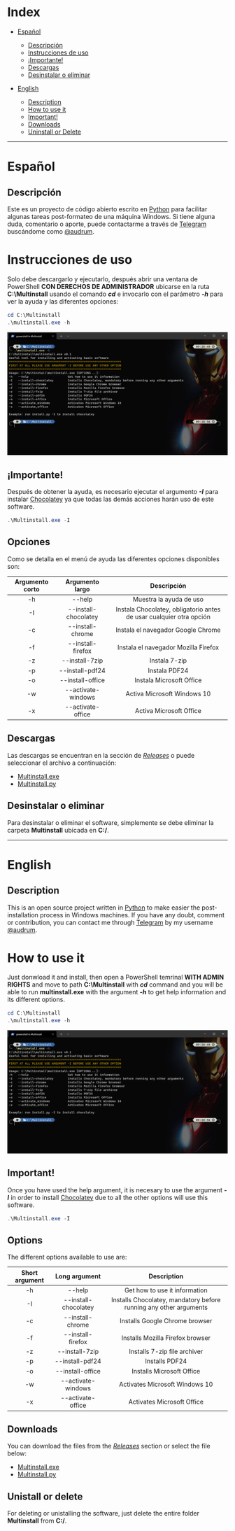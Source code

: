 # Index
* [Español](https://github.com/Audrum/multinstall#espa%C3%B1ol)
    * [Descripción](https://github.com/Audrum/multinstall#descripci%C3%B3n)
    * [Instrucciones de uso](https://github.com/Audrum/multinstall#instrucciones-de-uso)
    * [¡Importante!](https://github.com/Audrum/multinstall#importante)
    * [Descargas](https://github.com/Audrum/multinstall#descargas)
    * [Desinstalar o eliminar](https://github.com/Audrum/multinstall#desinstalar-o-eliminar)

* [English](https://github.com/Audrum/multinstall#english)
    * [Description](https://github.com/Audrum/multinstall#description)
    * [How to use it](https://github.com/Audrum/multinstall#how-to-use-it)
    * [Important!](https://github.com/Audrum/multinstall#important)
    * [Downloads](https://github.com/Audrum/multinstall#downloads)
    * [Uninstall or Delete](https://github.com/Audrum/multinstall#unistall-or-delete)

---

# Español

## Descripción

Este es un proyecto de código abierto escrito en [Python](https://www.python.org) para facilitar algunas tareas post-formateo de una máquina Windows. Si tiene alguna duda, comentario o aporte, puede contactarme a través de [Telegram](https://telegram.org) buscándome como [@audrum](https://t.me/audrum).


# Instrucciones de uso

Solo debe descargarlo y ejecutarlo, después abrir una ventana de PowerShell **CON DERECHOS DE ADMINISTRADOR** ubicarse en la ruta **C:\Multinstall** usando el comando _**cd**_ e invocarlo con el parámetro _**-h**_ para ver la ayuda y las diferentes opciones:

```PowerShell
cd C:\Multinstall
.\multinstall.exe -h
```

![Multinstall Options](assets/WindowsTerminal_m32EBURsA0.png)

## ¡Importante!

Después de obtener la ayuda, es necesario ejecutar el argumento _**-I**_ para instalar [Chocolatey](https://chocolatey.org/) ya que todas las demás acciones harán uso de este software.

```PowerShell
.\Multinstall.exe -I
```

## Opciones

Como se detalla en el menú de ayuda las diferentes opciones disponibles son:

| Argumento corto | Argumento largo | Descripción |
|:---------------:|:---------------:|:-----------:|
| -h | --help | Muestra la ayuda de uso |
| -I | --install-chocolatey | Instala Chocolatey, obligatorio antes de usar cualquier otra opción |
| -c| --install-chrome | Instala el navegador Google Chrome |
| -f | --install-firefox | Instala el navegador Mozilla Firefox |
| -z | --install-7zip | Instala 7-zip |
| -p | --install-pdf24 | Instala PDF24 |
| -o | --install-office | Instala Microsoft Office |
| -w | --activate-windows | Activa Microsoft Windows 10 |
| -x | --activate-office | Activa Microsoft Office |

## Descargas

Las descargas se encuentran en la sección de [_Releases_](https://github.com/Audrum/windows_activators/releases) o puede seleccionar el archivo a continuación:

* [Multinstall.exe](https://github.com/Audrum/multinstall/releases/download/Multinstallv0.1/multinstall.sfx.exe)
* [Multinstall.py](https://github.com/Audrum/multinstall/releases/download/Multinstallv0.1/multinstall.py)

## Desinstalar o eliminar

Para desinstalar o eliminar el software, simplemente se debe eliminar la carpeta __Multinstall__ ubicada en **C:/**.

---

# English

## Description

This is an open source project written in [Python](https://www.python.org) to make easier the post-installation process in Windows machines. If you have any doubt, comment or contribution, you can contact me through [Telegram](https://telegram.org) by my username [@audrum](https://t.me/audrum).

# How to use it

Just donwload it and install, then open a PowerShell temrinal **WITH ADMIN RIGHTS** and move to path **C:\Multinstall** with _**cd**_ command and you will be able to run **multinstall.exe** with the argument _**-h**_ to get help information and its different options.

```PowerShell
cd C:\Multinstall
.\multinstall.exe -h
```

![Checking Chocolatey](assets/WindowsTerminal_m32EBURsA0.png)

## Important!

Once you have used the help argument, it is necesary to use the argument _**-I**_ in order to install [Chocolatey](https://chocolatey.org/) due to all the other options will use this software.

```PowerShell
.\Multinstall.exe -I
```

## Options

The different options available to use are:

| Short argument | Long argument | Description |
|:---------------:|:---------------:|:-----------:|
| -h | --help | Get how to use it information |
| -I | --install-chocolatey | Installs Chocolatey, mandatory before running any other arguments |
| -c| --install-chrome | Installs Google Chrome browser |
| -f | --install-firefox | Installs Mozilla Firefox browser |
| -z | --install-7zip | Installs 7-zip file archiver |
| -p | --install-pdf24 | Installs PDF24 |
| -o | --install-office | Installs Microsoft Office |
| -w | --activate-windows | Activates Microsoft Windows 10 |
| -x | --activate-office | Activates Microsoft Office |

## Downloads

You can download the files from the [_Releases_](https://github.com/Audrum/windows_activators/releases) section or select the file below:

* [Multinstall.exe](https://github.com/Audrum/multinstall/releases/download/Multinstallv0.1/multinstall.sfx.exe)
* [Multinstall.py](https://github.com/Audrum/multinstall/releases/download/Multinstallv0.1/multinstall.py)

## Unistall or delete

For deleting or unistalling the software, just delete the entire folder **Multinstall** from **C:/**.
